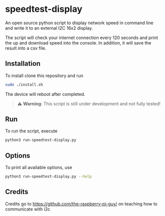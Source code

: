 # speedtest-display
An open source python script to display network speed in command line and write it to an external I2C 16x2 display.

The script will check your internet connection every 120 seconds and print the up and download speed into the console. In addition, it will save the result into a csv file.

## Installation
To install clone this repository and run
```bash
sudo ./install.sh
```
The device will reboot after completed. 
> :warning: **Warning**: This script is still under development and not fully tested!

## Run
To run the script, execute
```bash
python3 run-speedtest-display.py
```

## Options
To print all available options, use 
```bash
python3 run-speedtest-display.py --help
```

## Credits
Credits go to https://github.com/the-raspberry-pi-guy/ on teaching how to communicate with i2c
